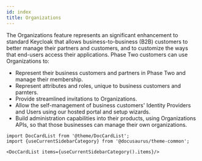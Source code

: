```yaml
---
id: index
title: Organizations
---
```


The Organizations feature represents an significant enhancement to standard Keycloak that allows business-to-business (B2B) customers to better manage their partners and customers, and to customize the ways that end-users access their applications. Phase Two customers can use Organizations to:

- Represent their business customers and partners in Phase Two and manage their membership.
- Represent attributes and roles, unique to business customers and parnters.
- Provide streamlined invitations to Organizations.
- Allow the self-management of business customers' Identity Providers and Users using our hosted portal and setup wizards.
- Build administration capabilities into their products, using Organizations APIs, so that those businesses can manage their own organizations.

```mdx-code-block
import DocCardList from '@theme/DocCardList';
import {useCurrentSidebarCategory} from '@docusaurus/theme-common';

<DocCardList items={useCurrentSidebarCategory().items}/>
```

